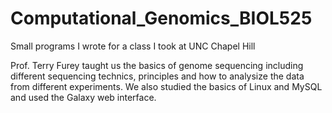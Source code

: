 # Computational_Genomics_BIOL525
Small programs I wrote for a class I took at UNC Chapel Hill

Prof. Terry Furey taught us the basics of genome sequencing including different sequencing technics, principles and how to analysize the data from different experiments. 
We also studied the basics of Linux and MySQL and used the Galaxy web interface. 

